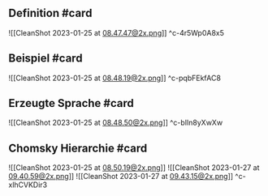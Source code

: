 ## Definition #card 
![[CleanShot 2023-01-25 at 08.47.47@2x.png]]
^c-4r5Wp0A8x5

## Beispiel #card 
![[CleanShot 2023-01-25 at 08.48.19@2x.png]]
^c-pqbFEkfAC8

## Erzeugte Sprache #card 
![[CleanShot 2023-01-25 at 08.48.50@2x.png]]
^c-blIn8yXwXw

## Chomsky Hierarchie #card 
![[CleanShot 2023-01-25 at 08.50.19@2x.png]]
![[CleanShot 2023-01-27 at 09.40.59@2x.png]]
![[CleanShot 2023-01-27 at 09.43.15@2x.png]]
^c-xlhCVKDir3
